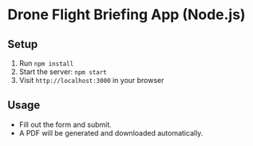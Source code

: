 # Drone Flight Briefing App (Node.js)

## Setup
1. Run `npm install`
2. Start the server: `npm start`
3. Visit `http://localhost:3000` in your browser

## Usage
- Fill out the form and submit.
- A PDF will be generated and downloaded automatically.
